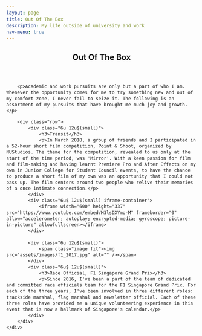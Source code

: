 ```yaml
---
layout: page
title: Out Of The Box
description: My life outside of university and work
nav-menu: true
---
```


<!-- Main -->
<div id="main" class="alt">

<!-- One -->
<section id="one">
    <div class ="inner">
		<header class="major">
			<h1>Out Of The Box</h1>
		</header>

        <p>Academic and work pursuits are only but a part of who I am. Whenever the opportunity comes for me to try something new and out of my comfort zone, I never fail to seize it. The following is an assortment of my pursuits that have brought me much joy and growth.</p>

<!-- Content -->
        <div class="row">
            <div class="6u 12u$(small)">
                <h3>Transit</h3>
                <p>In March 2018, a group of friends and I participated in a 52-hour short film competition, Point & Shoot, organized by NUStudios. The theme for the competition, revealed to us only at the start of the time period, was 'Mirror'. With a keen passion for film and film-making and having learnt Premiere Pro and After Effects on my own in Junior College for Student Council events, to have the chance to produce a short film of my own was an opportunity that I could not pass up. The film centers around two people who relive their memories of a once intimate connection.</p>
            </div>
            <div class="6u$ 12u$(small) iframe-container">
                <iframe width="600" height="337" src="https://www.youtube.com/embed/M3lsDXYmo-M" frameborder="0" allow="accelerometer; autoplay; encrypted-media; gyroscope; picture-in-picture" allowfullscreen></iframe>
            </div>

            <div class="6u 12u$(small)">
		        <span class="image fit"><img src="assets/images/f1_2017.jpg" alt="" /></span>
	        </div>
	        <div class="6u$ 12u$(small)">
		        <h3>Race Official, F1 Singapore Grand Prix</h3>
		        <p>Since 2016, I've been a part of the team of dedicated and committed race officials team for the F1 Singapore Grand Prix. For each of the three years, I've been involved in three different roles: trackside marshal, flag marshal and newsletter official. Each of these three roles have provided me a unique volunteering experience in this event that is now a hallmark of Singapore's calendar.</p>
	        </div>
        </div>
    </div>

</section>

</div>